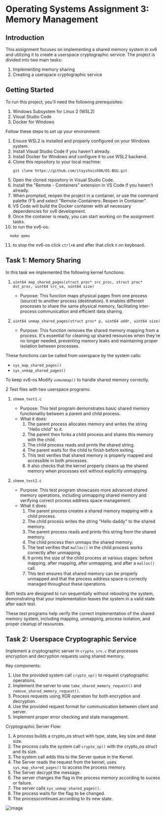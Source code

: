 # Operating Systems Assignment 3: Memory Management

## Introduction

This assignment focuses on implementing a shared memory system in xv6 and utilizing it to create a userspace cryptographic service. The project is divided into two main tasks:

1. Implementing memory sharing
2. Creating a userspace cryptographic service

## Getting Started

To run this project, you'll need the following prerequisites:

1. Windows Subsystem for Linux 2 (WSL2)
2. Visual Studio Code
3. Docker for Windows

Follow these steps to set up your environment:

1. Ensure WSL2 is installed and properly configured on your Windows system.
2. Install Visual Studio Code if you haven't already.
3. Install Docker for Windows and configure it to use WSL2 backend.
4. Clone this repository to your local machine:
   ```
   git clone https://github.com/itayshaish06/OS-BGU.git
   ```
5. Open the cloned repository in Visual Studio Code.
6. Install the "Remote - Containers" extension in VS Code if you haven't already.
7. When prompted, reopen the project in a container, or use the command palette (F1) and select "Remote-Containers: Reopen in Container".
8. VS Code will build the Docker container with all necessary dependencies for xv6 development.
9. Once the container is ready, you can start working on the assignment tasks.
10. to run the xv6-os:
 ```
   make qemu
 ```
11. to stop the xv6-os click `ctrl+A` and after that click `X` on keyboard.

## Task 1: Memory Sharing

In this task we implemented the following kernel functions:

1. `uint64 map_shared_pages(struct proc* src_proc, struct proc* dst_proc, uint64 src_va, uint64 size)`
   - Purpose: This function maps physical pages from one process (source) to another process (destination). It enables different processes to share the same physical memory, facilitating inter-process communication and efficient data sharing.

2. `uint64 unmap_shared_pages(struct proc* p, uint64 addr, uint64 size)`
   - Purpose: This function removes the shared memory mapping from a process. It's essential for cleaning up shared resources when they're no longer needed, preventing memory leaks and maintaining proper isolation between processes.

These functions can be called from userspace by the system calls:

- `sys_map_shared_pages()`
- `sys_unmap_shared_pages()`

To keep xv6-os Modify `uvmunmap()` to handle shared memory correctly.

2 Test files with two userspace programs:

1. `shmem_test1.c`
   - Purpose: This test program demonstrates basic shared memory functionality between a parent and child process.
   - What it does:
     1. The parent process allocates memory and writes the string "Hello child" to it.
     2. The parent then forks a child process and shares this memory with the child.
     3. The child process reads and prints the shared string.
     4. The parent waits for the child to finish before exiting.
     5. This test verifies that shared memory is properly mapped and accessible in both processes.
     6. It also checks that the kernel properly cleans up the shared memory when processes exit without explicitly unmapping.

2. `shmem_test2.c`
   - Purpose: This test program showcases more advanced shared memory operations, including unmapping shared memory and verifying correct process address space management.
   - What it does:
     1. The parent process creates a shared memory mapping with a child process.
     2. The child process writes the string "Hello daddy" to the shared memory.
     3. The parent process reads and prints this string from the shared memory.
     4. The child process then unmaps the shared memory.
     5. The test verifies that `malloc()` in the child process works correctly after unmapping.
     6. It prints the size of the child process at various stages: before mapping, after mapping, after unmapping, and after a `malloc()` call.
     7. This test ensures that shared memory can be properly unmapped and that the process address space is correctly managed throughout these operations.

Both tests are designed to run sequentially without rebooting the system, demonstrating that your implementation leaves the system in a valid state after each test.

These test programs help verify the correct implementation of the shared memory system, including mapping, unmapping, process isolation, and proper cleanup of resources.

## Task 2: Userspace Cryptographic Service

Implement a cryptographic server in `crypto_srv.c` that processes encryption and decryption requests using shared memory.

Key components:

1. Use the provided system call `crypto_op()` to request cryptographic operations.
2. Implement the server to use `take_shared_memory_request()` and `remove_shared_memory_request()`.
3. Process requests using XOR operation for both encryption and decryption.
4. Use the provided request format for communication between client and server.
5. Implement proper error checking and state management.

Cryptographic Server Flow:
1. A process builds a crypto_os struct with type, state, key size and datat size.
2. The process calls the system call `crypto_op()` with the crypto_os struct and its size.
3. The system call adds this to the Server queue in the Kernel.
4. The Server reads the request from the kernel, uses `sys_map_shared_pages()` to access the process memory.
5. The Server decrypt the message.
6. The server changes the flag in the process memory according to sucess or failure.
7. The server calls `sys_unmap_shared_pages()`.
8. The process waits for the flag to be changed.
9. The processcontinues according to its new state.
   
![image](https://github.com/user-attachments/assets/a955c84d-f0d9-4242-a9ff-46c4ab14c7c6)
